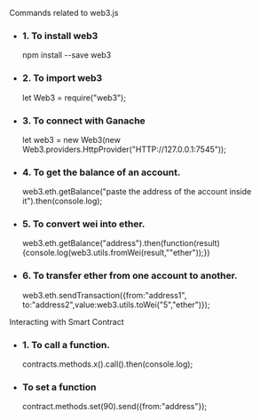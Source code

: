 <p>Commands related to web3.js</p>
 <ul>
    <li>
        <h3>1. To install web3</h3>
        <p>npm install --save web3</p>
    </li>
    <li>
        <h3>2. To import web3</h3>
        <p>let Web3 = require("web3");</p>
    </li>
    <li>
        <h3>3. To connect with Ganache</h3>
        <p>let web3 = new Web3(new Web3.providers.HttpProvider("HTTP://127.0.0.1:7545"));</p>
    </li>
    <li>
        <h3>4. To get the balance of an account.</h3>
        <p>web3.eth.getBalance("paste the address of the account inside it").then(console.log);</p>
    </li>
    <li>
        <h3>5. To convert wei into ether.</h3>
        <p>web3.eth.getBalance("address").then(function(result){console.log(web3.utils.fromWei(result,""ether"));})</p>
    </li>
    <li>
        <h3>6. To transfer ether from one account to another.</h3>
        <p>web3.eth.sendTransaction({from:"address1", to:"address2",value:web3.utils.toWei("5","ether")});</p>
    </li>
 </ul>

 <p>Interacting with Smart Contract</p>
 <ul>
    <li>
        <h3>1. To call a function.</h3>
        <p>contracts.methods.x().call().then(console.log);</p>
    </li>
    <li>
        <h3>To set a function</h3>
        <p>contract.methods.set(90).send({from:"address"});</p>
    </li>
 </ul>